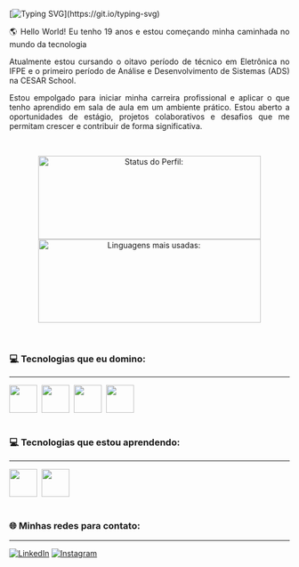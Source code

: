 [![Typing SVG](https://readme-typing-svg.demolab.com?font=Fira+Code&pause=1000&color=40E0D0&random=false&width=600&height=40&lines=Olá!+Meu+Nome+é+Hailton+Neto!;Eu+sou+um+programador+iniciante!)](https://git.io/typing-svg)

<p align="justify">🌎 Hello World! Eu tenho 19 anos e estou começando minha caminhada no mundo da tecnologia </p>

<p align="justify">Atualmente estou cursando o oitavo período de técnico em Eletrônica no IFPE e o primeiro período de Análise e Desenvolvimento de Sistemas (ADS) na CESAR School.</p>

<p align="justify">Estou empolgado para iniciar minha carreira profissional e aplicar o que tenho aprendido em sala de aula em um ambiente prático. Estou aberto a oportunidades de estágio, projetos colaborativos e desafios que me permitam crescer e contribuir de forma significativa.</p>

<br>

<p align="center">
<img width="400px" height="150em" src="https://github-readme-stats.vercel.app/api?username=hailtonneto&show_icons=true&theme=white" alt="Status do Perfil:"/>
<img width="400px" height="150em" src="https://github-readme-stats.vercel.app/api/top-langs/?username=hailtonneto&layout=compact&theme=white" alt="Linguagens mais usadas:"/>
</p>

<br>

### 💻 Tecnologias que eu domino:

<hr>

<img src="https://cdn.jsdelivr.net/gh/devicons/devicon/icons/arduino/arduino-original.svg" width="50px"/>&nbsp;
<img src="https://cdn.jsdelivr.net/gh/devicons/devicon@latest/icons/cplusplus/cplusplus-original.svg" width="50px"/>&nbsp;
<img src="https://cdn.jsdelivr.net/gh/devicons/devicon/icons/javascript/javascript-original.svg" width="50px"/>&nbsp;
<img src="https://cdn.jsdelivr.net/gh/devicons/devicon/icons/python/python-original-wordmark.svg" width="50px"/>&nbsp;

#

### 💻 Tecnologias que estou aprendendo:

<hr>

<img src="https://cdn.jsdelivr.net/gh/devicons/devicon/icons/nodejs/nodejs-original.svg" width="50px"/>&nbsp;
<img src="https://cdn.jsdelivr.net/gh/devicons/devicon/icons/java/java-original.svg" width="50px"/>&nbsp;

#

### 🌐 Minhas redes para contato:

<hr>

[![LinkedIn](https://img.shields.io/badge/LinkedIn-0077B5?style=for-the-badge&logo=linkedin&logoColor=white)](www.linkedin.com/in/hailton-neto-2a81a1196) [![Instagram](https://img.shields.io/badge/Instagram-E4405F?style=for-the-badge&logo=instagram&logoColor=white)](https://www.instagram.com/_neto.melo/)
